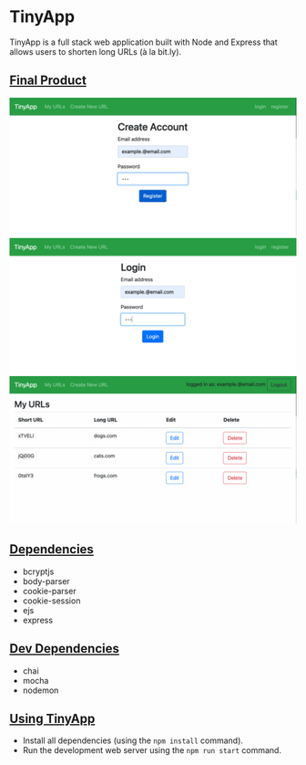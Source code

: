 #  TinyApp 
TinyApp is a full stack web application built with Node and Express that allows users to shorten long URLs (à la bit.ly).


## <u> Final Product </u>
![](documents/Screen%20Shot%202022-07-02%20at%206.35.02%20PM.png) <br />
![](documents/Screen%20Shot%202022-07-02%20at%206.35.16%20PM.png) <br />
![](documents/Screen%20Shot%202022-07-02%20at%206.35.33%20PM.png) <br />

## <u> Dependencies </u>
- bcryptjs <br />
- body-parser <br />
- cookie-parser <br />
- cookie-session <br />
- ejs <br />
- express <br />

## <u> Dev Dependencies </u>
- chai <br />
- mocha <br />
- nodemon <br />

## <u> Using TinyApp </u>
 - Install all dependencies (using the `npm install` command). </br>
- Run the development web server using the `npm run start` command.
